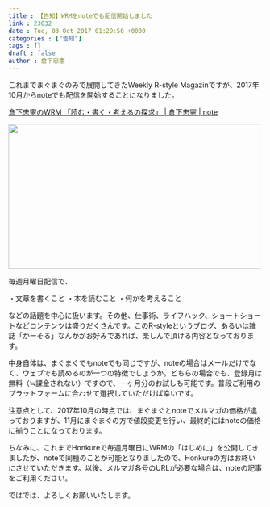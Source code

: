 ```yaml
---
title : 【告知】WRMをnoteでも配信開始しました
link : 23032
date : Tue, 03 Oct 2017 01:29:50 +0000
categories : ["告知"]
tags : []
draft : false
author : 倉下忠憲
---
```


これまでまぐまぐのみで展開してきたWeekly R-style Magazinですが、2017年10月からnoteでも配信を開始することになりました。

<a href="https://note.mu/rashita/m/mca89ee3c2e93">倉下忠憲のWRM 「読む・書く・考えるの探求」 | 倉下忠憲 | note</a>

<a href="https://rashita.net/blog/?attachment_id=23033" rel="attachment wp-att-23033"><img src="https://rashita.net/blog/wp-content/uploads/2017/10/screenshot-500x287.png" alt="" width="500" height="287" class="alignnone size-medium wp-image-23033" /></a>

毎週月曜日配信で、

・文章を書くこと
・本を読むこと
・何かを考えること

などの話題を中心に扱います。その他、仕事術、ライフハック、ショートショートなどコンテンツは盛りだくさんです。このR-styleというブログ、あるいは雑誌「かーそる」なんかがお好みであれば、楽しんで頂ける内容となっております。

中身自体は、まぐまぐでもnoteでも同じですが、noteの場合はメールだけでなく、ウェブでも読めるのが一つの特徴でしょうか。どちらの場合でも、登録月は無料（≒課金されない）ですので、一ヶ月分のお試しも可能です。普段ご利用のプラットフォームに合わせて選択していただけば幸いです。

注意点として、2017年10月の時点では、まぐまぐとnoteでメルマガの価格が違っておりますが、11月にまぐまぐの方で値段変更を行い、最終的にはnoteの価格に揃うことになっております。

ちなみに、これまでHonkureで毎週月曜日にWRMの「はじめに」を公開してきましたが、noteで同種のことが可能となりましたので、Honkureの方はお終いにさせていただきます。以後、メルマガ各号のURLが必要な場合は、noteの記事をご利用ください。

ではでは、よろしくお願いいたします。

